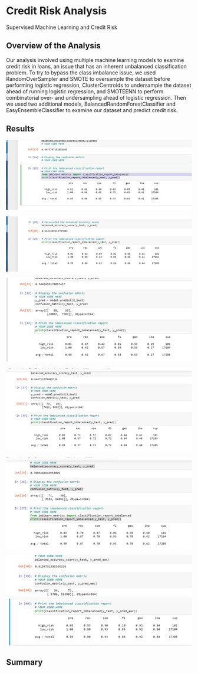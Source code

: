 # Credit Risk Analysis

Supervised Machine Learning and Credit Risk

## Overview of the Analysis

Our analysis involved using multiple machine learning models to examine credit risk in loans,
an issue that has an inherent unbalanced classification problem. To try to bypass the class
imbalance issue, we used RandomOverSampler and SMOTE to oversample the dataset before performing
logistic regression, ClusterCentroids to undersample the dataset ahead of running logistic 
regression, and SMOTEENN to perform combinatorial over- and undersampling ahead of logistic 
regression. Then we used two additional models, BalancedRandomForestClassifier and 
EasyEnsembleClassifier to examine our dataset and predict credit risk.

## Results

![RandomOverSampler](https://github.com/greensleeves8/Credit_Risk_Analysis/blob/main/Module-17-Challenge-Resources/RoS.png "RandomOverSampler")

![SMOTE](https://github.com/greensleeves8/Credit_Risk_Analysis/blob/main/Module-17-Challenge-Resources/SMOTE.png "SMOTE")

![ClusterCentroids](https://github.com/greensleeves8/Credit_Risk_Analysis/blob/main/Module-17-Challenge-Resources/CC.png "ClusterCentroids")

![SMOTEENN](https://github.com/greensleeves8/Credit_Risk_Analysis/blob/main/Module-17-Challenge-Resources/SMOTEENN.png "SMOTEENN")

![BalancedRandomForest](https://github.com/greensleeves8/Credit_Risk_Analysis/blob/main/Module-17-Challenge-Resources/BRF.png "BalancedRandomForestClassifier")

![EasyEnsembleClassifier](https://github.com/greensleeves8/Credit_Risk_Analysis/blob/main/Module-17-Challenge-Resources/EEC.png "EasyEnsembleClassifier")


## Summary

